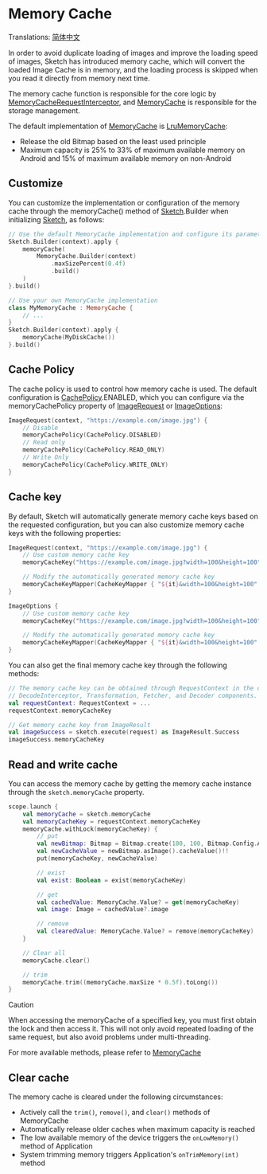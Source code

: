 # Memory Cache

Translations: [简体中文](memory_cache.zh.md)

In order to avoid duplicate loading of images and improve the loading speed of images, Sketch has
introduced memory cache, which will convert the loaded Image
Cache is in memory, and the loading process is skipped when you read it directly from memory next
time.

The memory cache function is responsible for the core logic by [MemoryCacheRequestInterceptor],
and [MemoryCache] is responsible for the storage management.

The default implementation of [MemoryCache] is [LruMemoryCache]:

* Release the old Bitmap based on the least used principle
* Maximum capacity is 25% to 33% of maximum available memory on Android and 15% of maximum available
  memory on non-Android

## Customize

You can customize the implementation or configuration of the memory cache through the memoryCache()
method of [Sketch].Builder when initializing [Sketch], as follows:

```kotlin
// Use the default MemoryCache implementation and configure its parameters
Sketch.Builder(context).apply {
    memoryCache(
        MemoryCache.Builder(context)
            .maxSizePercent(0.4f)
            .build()
    )
}.build()

// Use your own MemoryCache implementation
class MyMemoryCache : MemoryCache {
    // ...
}
Sketch.Builder(context).apply {
    memoryCache(MyDiskCache())
}.build()
```

## Cache Policy

The cache policy is used to control how memory cache is used. The default configuration
is [CachePolicy].ENABLED, which you can configure via the memoryCachePolicy property
of [ImageRequest] or [ImageOptions]:

```kotlin
ImageRequest(context, "https://example.com/image.jpg") {
    // Disable
    memoryCachePolicy(CachePolicy.DISABLED)
    // Read only
    memoryCachePolicy(CachePolicy.READ_ONLY)
    // Write Only
    memoryCachePolicy(CachePolicy.WRITE_ONLY)
}
```

## Cache key

By default, Sketch will automatically generate memory cache keys based on the requested
configuration, but you can also customize memory cache keys with the following properties:

```kotlin
ImageRequest(context, "https://example.com/image.jpg") {
    // Use custom memory cache key
    memoryCacheKey("https://example.com/image.jpg?width=100&height=100")

    // Modify the automatically generated memory cache key
    memoryCacheKeyMapper(CacheKeyMapper { "${it}&width=100&height=100" })
}

ImageOptions {
    // Use custom memory cache key
    memoryCacheKey("https://example.com/image.jpg?width=100&height=100")

    // Modify the automatically generated memory cache key
    memoryCacheKeyMapper(CacheKeyMapper { "${it}&width=100&height=100" })
}
```

You can also get the final memory cache key through the following methods:

```kotlin
// The memory cache key can be obtained through RequestContext in the customized RequestInterceptor, 
// DecodeInterceptor, Transformation, Fetcher, and Decoder components.
val requestContext: RequestContext = ...
requestContext.memoryCacheKey

// Get memory cache key from ImageResult
val imageSuccess = sketch.execute(request) as ImageResult.Success
imageSuccess.memoryCacheKey
```

## Read and write cache

You can access the memory cache by getting the memory cache instance through
the `sketch.memoryCache` property.

```kotlin
scope.launch {
    val memoryCache = sketch.memoryCache
    val memoryCacheKey = requestContext.memoryCacheKey
    memoryCache.withLock(memoryCacheKey) {
        // put
        val newBitmap: Bitmap = Bitmap.create(100, 100, Bitmap.Config.ARGB_8888)
        val newCacheValue = newBitmap.asImage().cacheValue()!!
        put(memoryCacheKey, newCacheValue)

        // exist
        val exist: Boolean = exist(memoryCacheKey)

        // get
        val cachedValue: MemoryCache.Value? = get(memoryCacheKey)
        val image: Image = cachedValue?.image

        // remove
        val clearedValue: MemoryCache.Value? = remove(memoryCacheKey)
    }

    // Clear all
    memoryCache.clear()

    // trim
    memoryCache.trim((memoryCache.maxSize * 0.5f).toLong())
}
```

> [!CAUTION]
> When accessing the memoryCache of a specified key, you must first obtain the lock and then access
> it. This will not only avoid repeated loading of the same request, but also avoid problems under
> multi-threading.

For more available methods, please refer to [MemoryCache]

## Clear cache

The memory cache is cleared under the following circumstances:

* Actively call the `trim()`, `remove()`, and `clear()` methods of MemoryCache
* Automatically release older caches when maximum capacity is reached
* The low available memory of the device triggers the `onLowMemory()` method of Application
* System trimming memory triggers Application's `onTrimMemory(int)` method

[Sketch]: ../sketch-core/src/commonMain/kotlin/com/github/panpf/sketch/Sketch.common.kt

[MemoryCache]: ../sketch-core/src/commonMain/kotlin/com/github/panpf/sketch/cache/MemoryCache.common.kt

[LruMemoryCache]: ../sketch-core/src/commonMain/kotlin/com/github/panpf/sketch/cache/internal/LruMemoryCache.kt

[ImageRequest]: ../sketch-core/src/commonMain/kotlin/com/github/panpf/sketch/request/ImageRequest.common.kt

[ImageOptions]: ../sketch-core/src/commonMain/kotlin/com/github/panpf/sketch/request/ImageOptions.common.kt

[MemoryCacheRequestInterceptor]: ../sketch-core/src/commonMain/kotlin/com/github/panpf/sketch/cache/internal/MemoryCacheRequestInterceptor.kt

[CachePolicy]: ../sketch-core/src/commonMain/kotlin/com/github/panpf/sketch/cache/CachePolicy.kt
